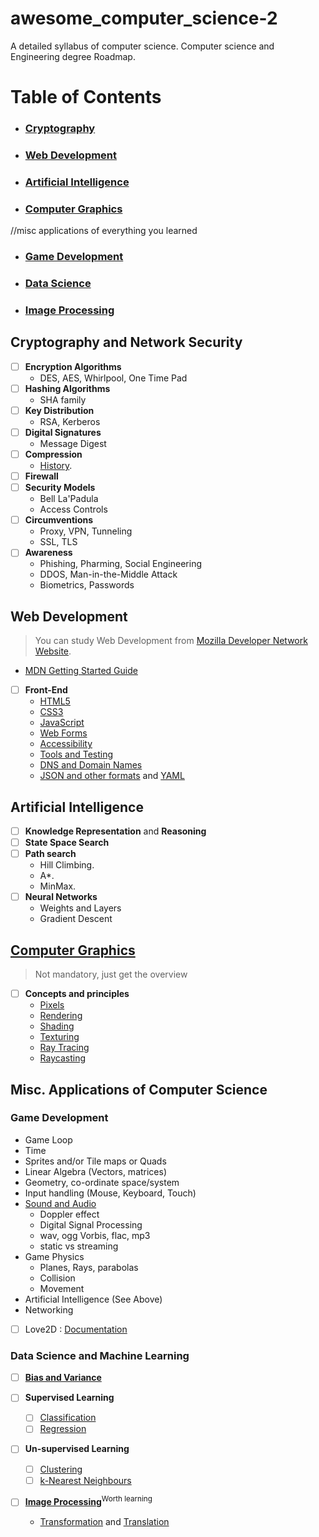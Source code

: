 # awesome_computer_science-2
A detailed syllabus of computer science. Computer science and Engineering degree Roadmap.


# Table of Contents
- ### [Cryptography](https://github.com/apeman/awesome_computer_science-2/blob/main/README.md#cryptography-1)
- ### [Web Development](https://github.com/apeman/awesome_computer_science-2/blob/main/README.md#web-development-1)
- ### [Artificial Intelligence](https://github.com/apeman/awesome_computer_science-2/blob/main/README.md#artificial-intelligence-1)
- ### [Computer Graphics](https://github.com/apeman/awesome_computer_science-2/blob/main/README.md#computer-graphics-1)

//misc applications of everything you learned
- ### [Game Development](https://github.com/apeman/awesome_computer_science-2/blob/main/README.md#game-development-1)
- ### [Data Science](https://github.com/apeman/awesome_computer_science-2/blob/main/README.md#data-science-and-machine-learning)
- ### [Image Processing](#)


## Cryptography and Network Security

- [ ] **Encryption Algorithms**
    - DES, AES, Whirlpool, One Time Pad
- [ ] **Hashing Algorithms**
    - SHA family
- [ ] **Key Distribution**
    - RSA, Kerberos
- [ ] **Digital Signatures**
    - Message Digest    
- [ ] **Compression**
    - [History](https://www.hanshq.net/zip.html#huffman).
- [ ] **Firewall**
- [ ] **Security Models**
    - Bell La'Padula
    - Access Controls
- [ ] **Circumventions**
    - Proxy, VPN, Tunneling
    - SSL, TLS
- [ ] **Awareness**
    - Phishing, Pharming, Social Engineering
    - DDOS, Man-in-the-Middle Attack
    - Biometrics, Passwords

    
## Web Development
> You can study Web Development from [Mozilla Developer Network Website](https://developer.mozilla.org/en-US/docs/Web/Tutorials).

- [MDN Getting Started Guide](https://developer.mozilla.org/en-US/docs/Learn/Getting_started_with_the_web)
- [ ] **Front-End**
    - [HTML5](https://developer.mozilla.org/en-US/docs/Learn/HTML)
    - [CSS3](https://developer.mozilla.org/en-US/docs/Learn/CSS)
    - [JavaScript](https://developer.mozilla.org/en-US/docs/Learn/JavaScript)
    - [Web Forms](https://developer.mozilla.org/en-US/docs/Learn/Forms) 
    - [Accessibility](https://developer.mozilla.org/en-US/docs/Learn/Accessibility) 
    - [Tools and Testing](https://developer.mozilla.org/en-US/docs/Learn/Tools_and_testing)
    - [DNS and Domain Names](https://developer.mozilla.org/en-US/docs/Learn/Common_questions/What_is_a_domain_name)
    - [JSON and other formats](https://www.zionandzion.com/json-vs-xml-vs-toml-vs-cson-vs-yaml/) and [YAML](https://yaml.org/)

    
## Artificial Intelligence

- [ ] **Knowledge Representation** and **Reasoning**
- [ ] **State Space Search**
- [ ] **Path search**
    - Hill Climbing.
    - A*.
    - MinMax.
- [ ] **Neural Networks**
    - Weights and Layers
    - Gradient Descent


## [Computer Graphics](https://www.cs.uic.edu/~jbell/CourseNotes/ComputerGraphics/)

> Not mandatory, just get the overview

- [ ] **Concepts and principles**
    - [Pixels](http://math.hws.edu/graphicsbook/c2/s1.html)
    - [Rendering](https://github.com/ssloy/tinyrenderer/wiki)
    - [Shading](https://www.cs.uic.edu/~jbell/CourseNotes/ComputerGraphics/LightingAndShading.html)
    - [Texturing](https://www.cs.uic.edu/~jbell/CourseNotes/ComputerGraphics/TextureMapping.html)
    - [Ray Tracing](https://raytracing.github.io/books/RayTracingInOneWeekend.html)
    - [Raycasting](http://web.cs.wpi.edu/~matt/courses/cs563/talks/powwie/p1/ray-cast.htm)


## Misc. Applications of Computer Science

### Game Development
  - Game Loop
  - Time
  - Sprites and/or Tile maps or Quads
  - Linear Algebra (Vectors, matrices)
  - Geometry, co-ordinate space/system
  - Input handling (Mouse, Keyboard, Touch)
  - [Sound and Audio](https://love2d.org/wiki/Tutorial:Audio) 
    - Doppler effect
    - Digital Signal Processing
    - wav, ogg Vorbis, flac, mp3
    - static vs streaming
  - Game Physics
    - Planes, Rays, parabolas
    - Collision
    - Movement
  - Artificial Intelligence (See Above)
  - Networking
- [ ] Love2D : [Documentation](https://love2d.org/wiki/)

### Data Science and Machine Learning

- [ ] **[Bias and Variance](https://svivek.com/teaching/lectures/slides/loss-minimization/bias-variance.pdf)**

- [ ] **Supervised Learning**
   - [ ] [Classification](https://cogitoai.home.blog/2019/08/21/what-is-classification-in-machine-learning/)
   - [ ] [Regression](https://www.topcoder.com/thrive/articles/introduction-to-linear-regression)

- [ ] **Un-supervised Learning**
   - [ ] [Clustering](https://scikit-learn.org/stable/modules/clustering.html)
   - [ ] [k-Nearest Neighbours](https://web.iitd.ac.in/~bspanda/KNN%20presentation.pdf)

- [ ] **[Image Processing](https://homepages.inf.ed.ac.uk/rbf/HIPR2/wksheets.htm)**<sup>Worth learning</sup>
    - [Transformation](http://www.it.hiof.no/~borres/j3d/math/twod/p-twod.html) and [Translation](https://homepages.inf.ed.ac.uk/rbf/HIPR2/translte.htm)
    
